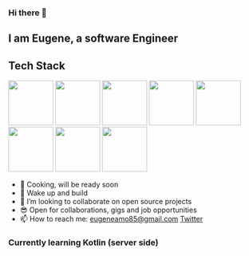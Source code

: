 ### Hi there 👋

## I am Eugene, a software Engineer

## Tech Stack
<p float="left">
<img src="https://play-lh.googleusercontent.com/vzHVyL8G7birnPZ0zuCQQ2uDxuLIXzYOUGjFDFzIqfx-ww1fq8IysoEiWzhWI3Dw08g" height="90px"/>
<img src="https://www.computerhope.com/jargon/c/css.png" height="90px"/>
<img src="https://upload.wikimedia.org/wikipedia/commons/6/6a/JavaScript-logo.png" height="90px" />
<img src="https://www.datocms-assets.com/45470/1631110818-logo-react-js.png" height="90px"/>
<img src="https://ih1.redbubble.net/image.1057190283.1918/raf,750x1000,075,t,FFFFFF:97ab1c12de.u1.jpg" height="90px"/>
<img src="https://images.g2crowd.com/uploads/product/image/large_detail/large_detail_f0b606abb6d19089febc9faeeba5bc05/nodejs-development-services.png" height="90px"/>
<img src="https://res.cloudinary.com/hevo/image/upload/v1626694700/hevo-blog/MongoDB-sm-logo-500x400-1-1.gif" height="90px" />
<img src="https://firebase.google.com/static/images/brand-guidelines/logo-logomark.png" height="90px" />
</p>

- 🔭 Cooking, will be ready soon
- 🌱 Wake up and build
- 👯 I’m looking to collaborate on open source projects
- 😎 Open for collaborations, gigs and job opportunities
- 📫 How to reach me: eugeneamo85@gmail.com [Twitter](https://twitter.com/genics_code)

### Currently learning Kotlin (server side)

